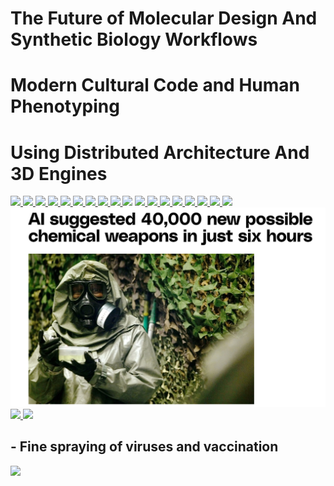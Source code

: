 # The Future of Molecular Design And Synthetic Biology Workflows
# Modern Cultural Code and Human Phenotyping
# Using Distributed Architecture And 3D Engines

<a href="https://www.eppendorf.com/">
 <img src="https://koronaebola.github.io/Eppendorf.png"/>
</a>



<a href="https://www.thermofisher.com/">
 <img src="https://koronaebola.github.io/ThermoFisherScientific.png"/>
</a>



<a href="https://nanoporetech.com/">
 <img src="https://koronaebola.github.io/ox.png"/>
</a>

<a href="https://www.sidefx.com/">
 <img src="https://koronaebola.github.io/hdni.png"/>
</a>

<a href="https://www.unrealengine.com/">
 <img src="https://koronaebola.github.io/ue.png"/>
</a>



<a href="https://visual-science.com/">
 <img src="https://koronaebola.github.io/vslogot.png"/>
</a>

<a href="https://www.blender.org/">
 <img src="https://koronaebola.github.io/blender.png"/>
</a>

<a href="https://www.youtube.com/@DataProfessor">
 <img src="https://koronaebola.github.io/data professor.jpg"/>
</a>


<a href="https://cepbep.github.io/DNA/"> 
 <img src="https://koronaEbola.github.io/1.png"/>
</a>

 <img src="https://koronaebola.github.io/bbr.png"/>

<a href="https://protocol.ai">
 <img src="https://koronaebola.github.io/2.png" />
</a>

<a href="https://nanome.ai/matryx/">
 <img src="https://koronaebola.github.io/matryx.png" />
</a>

<a href="https://youtu.be/p8yt_7he3mU">
 <img src="https://koronaebola.github.io/4.png" />
</a>

<a href="https://youtu.be/1_mER5qmaVk">
 <img src="https://koronaebola.github.io/tVrs.jpg" />
</a>



<a href="https://www.rcsb.org/">
 <img src="https://koronaebola.github.io/rcsb-pdb.png" />
</a>

<a href="https://nanome.ai/">
 <img src="https://koronaebola.github.io/3.png" />
</a>

<a href="https://cepbep.github.io/DNA/">         
 <img src="https://humanphenotype.github.io/dna.jpg" />
 <img src="https://koronaEbola.github.io/actg.jpg"/>
</a>

<a href="https://www.collaborationspharma.com/megasyn">
 <img src="https://raw.githubusercontent.com/koronaEbola/koronaEbola.github.io/main/5.png" />
</a>

<a href="https://huggingface.co/">
 <img src="https://koronaebola.github.io/hf.jpg" />
</a>

<a href="https://www.youtube.com/watch?v=l1qmpCRpzMk">
 <img src="https://koronaebola.github.io/chem.png" />
</a>


## - Fine spraying of viruses and vaccination
<a href="https://youtu.be/FSH1VShvhPE?si=qZZL01wlHUbiBQY4">
 <img src="https://koronaebola.github.io/dr.jpg" />
</a>



<!--

**Here are some ideas to get you started:**

🙋‍♀️ A short introduction - what is your organization all about?
🌈 Contribution guidelines - how can the community get involved?
👩‍💻 Useful resources - where can the community find your docs? Is there anything else the community should know?
🍿 Fun facts - what does your team eat for breakfast?
🧙 Remember, you can do mighty things with the power of [Markdown](https://docs.github.com/github/writing-on-github/getting-started-with-writing-and-formatting-on-github/basic-writing-and-formatting-syntax)
-->
